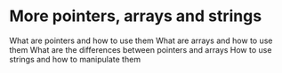 # More pointers, arrays and strings
What are pointers and how to use them
What are arrays and how to use them
What are the differences between pointers and arrays
How to use strings and how to manipulate them
